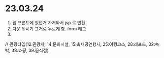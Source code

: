 # 23.03.24


1. 웹 프론트에 있던거 가져와서 jsp 로 변환
2. 다운 뭐시기 그거로 누르게 함. form 태그
3. 

// 관광타입(12:관광지, 14:문화시설, 15:축제공연행사, 25:여행코스, 28:레포츠, 32:숙박, 38:쇼핑, 39:음식점)